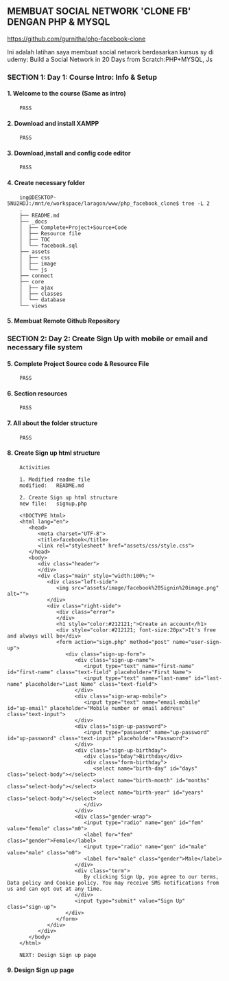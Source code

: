 ## MEMBUAT SOCIAL NETWORK 'CLONE FB' DENGAN PHP & MYSQL

https://github.com/gurnitha/php-facebook-clone

Ini adalah latihan saya membuat social network berdasarkan kursus sy di udemy: 
Build a Social Network in 20 Days from Scratch:PHP+MYSQL, Js  

### SECTION 1: Day 1: Course Intro: Info & Setup


#### 1. Welcome to the course (Same as intro)

		PASS 

#### 2. Download and install XAMPP

		PASS 

#### 3. Download,install and config code editor

		PASS 

#### 4. Create necessary folder

		ing@DESKTOP-5NU2HDJ:/mnt/e/workspace/laragon/www/php_facebook_clone$ tree -L 2
		.
		├── README.md
		├── _docs
		│  ├── Complete+Project+Source+Code
		│  ├── Resource file
		│  ├── TOC
		│  └── facebook.sql
		├── assets
		│  ├── css
		│  ├── image
		│  └── js
		├── connect
		├── core
		│  ├── ajax
		│  ├── classes
		│  └── database
		└── views

#### 5. Membuat Remote Github Repository


### SECTION 2: Day 2: Create Sign Up with mobile or email and necessary file system


#### 5. Complete Project Source code & Resource File

		PASS 

#### 6. Section resources

		PASS 

#### 7. All about the folder structure

		PASS 

#### 8. Create Sign up html structure
        
        Activities

        1. Modified readme file
        modified:   README.md

        2. Create Sign up html structure
        new file:   signup.php

        <!DOCTYPE html>
		<html lang="en">
		   <head>
		      <meta charset="UTF-8">
		      <title>facebook</title>
		      <link rel="stylesheet" href="assets/css/style.css">
		   </head>
		   <body>
		      <div class="header">
		      </div>
		      <div class="main" style="width:100%;">
		         <div class="left-side">
		            <img src="assets/image/facebook%20Signin%20image.png" alt="">
		         </div>
		         <div class="right-side">
		            <div class="error">
		            </div>
		            <h1 style="color:#212121;">Create an account</h1>
		            <div style="color:#212121; font-size:20px">It's free and always will be</div>
		            <form action="sign.php" method="post" name="user-sign-up">
		               <div class="sign-up-form">
		                  <div class="sign-up-name">
		                     <input type="text" name="first-name" id="first-name" class="text-field" placeholder="First Name">
		                     <input type="text" name="last-name" id="last-name" placeholder="Last Name" class="text-field">
		                  </div>
		                  <div class="sign-wrap-mobile">
		                     <input type="text" name="email-mobile" id="up-email" placeholder="Mobile number or email address" class="text-input">
		                  </div>
		                  <div class="sign-up-password">
		                     <input type="password" name="up-password" id="up-password" class="text-input" placeholder="Password">
		                  </div>
		                  <div class="sign-up-birthday">
		                     <div class="bday">Birthday</div>
		                     <div class="form-birthday">
		                        <select name="birth-day" id="days" class="select-body"></select>
		                        <select name="birth-month" id="months" class="select-body"></select>
		                        <select name="birth-year" id="years" class="select-body"></select>
		                     </div>
		                  </div>
		                  <div class="gender-wrap">
		                     <input type="radio" name="gen" id="fem" value="female" class="m0">
		                     <label for="fem" class="gender">Female</label>
		                     <input type="radio" name="gen" id="male" value="male" class="m0">
		                     <label for="male" class="gender">Male</label>
		                  </div>
		                  <div class="term">
		                     By clicking Sign Up, you agree to our terms, Data policy and Cookie policy. You may receive SMS notifications from us and can opt out at any time.
		                  </div>
		                  <input type="submit" value="Sign Up" class="sign-up">
		               </div>
		            </form>
		         </div>
		      </div>
		   </body>
		</html>

		NEXT: Design Sign up page


#### 9. Design Sign up page
